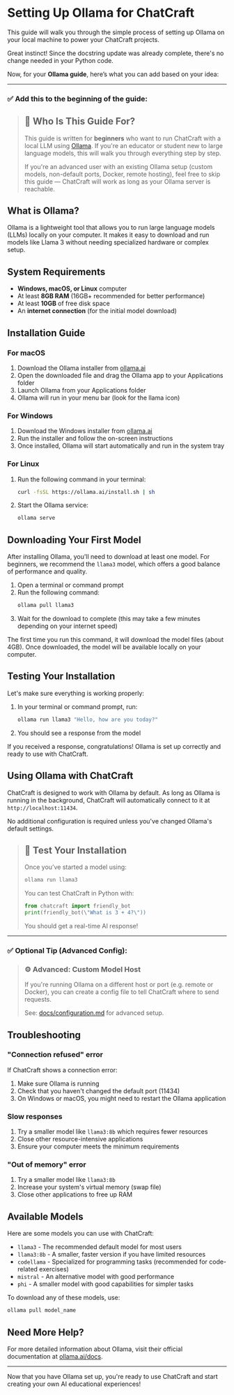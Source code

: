 # Setting Up Ollama for ChatCraft

This guide will walk you through the simple process of setting up Ollama on your local machine to power your ChatCraft projects.


Great instinct! Since the docstring update was already complete, there's no change needed in your Python code.

Now, for your **Ollama guide**, here’s what you can add based on your idea:

---

### ✅ Add this to the beginning of the guide:

> ## 🧭 Who Is This Guide For?
>
> This guide is written for **beginners** who want to run ChatCraft with a local LLM using [Ollama](https://ollama.com). If you're an educator or student new to large language models, this will walk you through everything step by step.
>
> If you're an advanced user with an existing Ollama setup (custom models, non-default ports, Docker, remote hosting), feel free to skip this guide — ChatCraft will work as long as your Ollama server is reachable.


## What is Ollama?

Ollama is a lightweight tool that allows you to run large language models (LLMs) locally on your computer. It makes it easy to download and run models like Llama 3 without needing specialized hardware or complex setup.

## System Requirements

- **Windows, macOS, or Linux** computer
- At least **8GB RAM** (16GB+ recommended for better performance)
- At least **10GB** of free disk space
- An **internet connection** (for the initial model download)

## Installation Guide

### For macOS

1. Download the Ollama installer from [ollama.ai](https://ollama.ai)
2. Open the downloaded file and drag the Ollama app to your Applications folder
3. Launch Ollama from your Applications folder
4. Ollama will run in your menu bar (look for the llama icon)

### For Windows

1. Download the Windows installer from [ollama.ai](https://ollama.ai)
2. Run the installer and follow the on-screen instructions
3. Once installed, Ollama will start automatically and run in the system tray

### For Linux

1. Run the following command in your terminal:
   ```bash
   curl -fsSL https://ollama.ai/install.sh | sh
   ```
2. Start the Ollama service:
   ```bash
   ollama serve
   ```

## Downloading Your First Model

After installing Ollama, you'll need to download at least one model. For beginners, we recommend the `llama3` model, which offers a good balance of performance and quality.

1. Open a terminal or command prompt
2. Run the following command:
   ```bash
   ollama pull llama3
   ```
3. Wait for the download to complete (this may take a few minutes depending on your internet speed)

The first time you run this command, it will download the model files (about 4GB). Once downloaded, the model will be available locally on your computer.

## Testing Your Installation

Let's make sure everything is working properly:

1. In your terminal or command prompt, run:
   ```bash
   ollama run llama3 "Hello, how are you today?"
   ```
2. You should see a response from the model

If you received a response, congratulations! Ollama is set up correctly and ready to use with ChatCraft.

## Using Ollama with ChatCraft

ChatCraft is designed to work with Ollama by default. As long as Ollama is running in the background, ChatCraft will automatically connect to it at `http://localhost:11434`.

No additional configuration is required unless you've changed Ollama's default settings.


> ## 🧪 Test Your Installation
>
> Once you’ve started a model using:
>
> ```bash
> ollama run llama3
> ```
>
> You can test ChatCraft in Python with:
>
> ```python
> from chatcraft import friendly_bot
> print(friendly_bot(\"What is 3 + 4?\"))
> ```
>
> You should get a real-time AI response!

---

### ✅ Optional Tip (Advanced Config):

> ### ⚙️ Advanced: Custom Model Host
>
> If you're running Ollama on a different host or port (e.g. remote or Docker), you can create a config file to tell ChatCraft where to send requests.  
>
> See: [docs/configuration.md](docs/configuration.md) for advanced setup.

## Troubleshooting

### "Connection refused" error

If ChatCraft shows a connection error:
1. Make sure Ollama is running
2. Check that you haven't changed the default port (11434)
3. On Windows or macOS, you might need to restart the Ollama application

### Slow responses

1. Try a smaller model like `llama3:8b` which requires fewer resources
2. Close other resource-intensive applications
3. Ensure your computer meets the minimum requirements

### "Out of memory" error

1. Try a smaller model like `llama3:8b`
2. Increase your system's virtual memory (swap file)
3. Close other applications to free up RAM

## Available Models

Here are some models you can use with ChatCraft:

- `llama3` - The recommended default model for most users
- `llama3:8b` - A smaller, faster version if you have limited resources
- `codellama` - Specialized for programming tasks (recommended for code-related exercises)
- `mistral` - An alternative model with good performance
- `phi` - A smaller model with good capabilities for simpler tasks

To download any of these models, use:
```bash
ollama pull model_name
```

## Need More Help?

For more detailed information about Ollama, visit their official documentation at [ollama.ai/docs](https://ollama.ai/docs).

---

Now that you have Ollama set up, you're ready to use ChatCraft and start creating your own AI educational experiences!